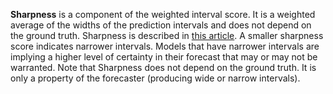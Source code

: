 **Sharpness** is a component of the weighted interval score. It is a weighted average of the widths of the prediction intervals and does not depend on the ground truth. Sharpness is described in [this article](https://journals.plos.org/ploscompbiol/article?id=10.1371/journal.pcbi.1008618). A smaller sharpness score indicates narrower intervals. Models that have narrower intervals are implying a higher level of certainty in their forecast that may or may not be warranted. Note that Sharpness does not depend on the ground truth. It is only a property of the forecaster (producing wide or narrow intervals).